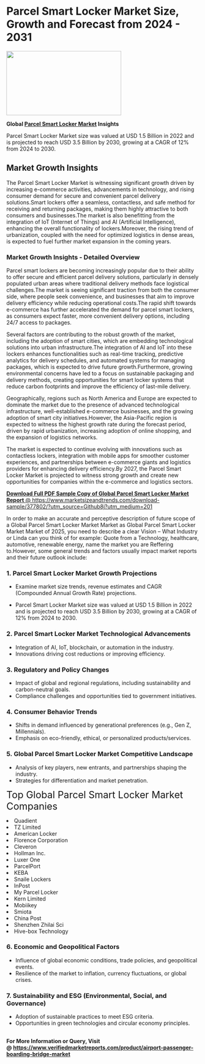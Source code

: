 <H1>Parcel Smart Locker Market Size, Growth and Forecast from 2024 - 2031</H1><img class="aligncenter size-medium wp-image-584254" src="https://thirdeyenews.in/wp-content/uploads/2024/09/Global-Market-Research-300x168.jpeg" alt="" width="300" height="168" /><p><strong>Global&nbsp;<a href="https://www.marketsizeandtrends.com/download-sample/377802/?utm_source=Github8j?utm_medium=201">Parcel Smart Locker Market</a> Insights</strong></p><p>Parcel Smart Locker Market size was valued at USD 1.5 Billion in 2022 and is projected to reach USD 3.5 Billion by 2030, growing at a CAGR of 12% from 2024 to 2030.</p><p><h2>Market Growth Insights</h2> <p>The Parcel Smart Locker Market is witnessing significant growth driven by increasing e-commerce activities, advancements in technology, and rising consumer demand for secure and convenient parcel delivery solutions.Smart lockers offer a seamless, contactless, and safe method for receiving and returning packages, making them highly attractive to both consumers and businesses.The market is also benefitting from the integration of IoT (Internet of Things) and AI (Artificial Intelligence), enhancing the overall functionality of lockers.Moreover, the rising trend of urbanization, coupled with the need for optimized logistics in dense areas, is expected to fuel further market expansion in the coming years.</p> <p><a href="#download_sample"></a></p> <h3>Market Growth Insights - Detailed Overview</h3> <p>Parcel smart lockers are becoming increasingly popular due to their ability to offer secure and efficient parcel delivery solutions, particularly in densely populated urban areas where traditional delivery methods face logistical challenges.The market is seeing significant traction from both the consumer side, where people seek convenience, and businesses that aim to improve delivery efficiency while reducing operational costs.The rapid shift towards e-commerce has further accelerated the demand for parcel smart lockers, as consumers expect faster, more convenient delivery options, including 24/7 access to packages.</p> <p>Several factors are contributing to the robust growth of the market, including the adoption of smart cities, which are embedding technological solutions into urban infrastructure.The integration of AI and IoT into these lockers enhances functionalities such as real-time tracking, predictive analytics for delivery schedules, and automated systems for managing packages, which is expected to drive future growth.Furthermore, growing environmental concerns have led to a focus on sustainable packaging and delivery methods, creating opportunities for smart locker systems that reduce carbon footprints and improve the efficiency of last-mile delivery.</p> <p>Geographically, regions such as North America and Europe are expected to dominate the market due to the presence of advanced technological infrastructure, well-established e-commerce businesses, and the growing adoption of smart city initiatives.However, the Asia-Pacific region is expected to witness the highest growth rate during the forecast period, driven by rapid urbanization, increasing adoption of online shopping, and the expansion of logistics networks.</p> <p>The market is expected to continue evolving with innovations such as contactless lockers, integration with mobile apps for smoother customer experiences, and partnerships between e-commerce giants and logistics providers for enhancing delivery efficiency.By 2027, the Parcel Smart Locker Market is projected to witness strong growth and create new opportunities for companies within the e-commerce and logistics sectors.</p> <p><a href="#get_more"></p><p><span class=""><strong>Download Full PDF Sample Copy of Global Parcel Smart Locker Market Report</strong> @ <a href="https://www.marketsizeandtrends.com/download-sample/377802/?utm_source=Github8j?utm_medium=201" target="_blank">https://www.marketsizeandtrends.com/download-sample/377802/?utm_source=Github8j?utm_medium=201</a></span></p><p>In order to make an accurate and perceptive description of future scope of a Global&nbsp;Parcel Smart Locker Market Market as Global&nbsp;Parcel Smart Locker Market Market of 2025, you need to describe a clear Vision &ndash; What Industry or Linda can you think of for example: Quote from a Technology, healthcare, automotive, renewable energy, name the market you are Reffering to.However, some general trends and factors usually impact market reports and their future outlook include:</p><h3>1.&nbsp;<strong>Parcel Smart Locker Market Growth Projections</strong></h3><ul><li>Examine market size trends, revenue estimates and CAGR (Compounded Annual Growth Rate) projections.</li><li><p>Parcel Smart Locker Market size was valued at USD 1.5 Billion in 2022 and is projected to reach USD 3.5 Billion by 2030, growing at a CAGR of 12% from 2024 to 2030.</p></li></ul><h3>2.&nbsp;<strong>Parcel Smart Locker Market Technological Advancements</strong></h3><ul><li>Integration of AI, IoT, blockchain, or automation in the industry.</li><li>Innovations driving cost reductions or improving efficiency.</li></ul><h3>3.&nbsp;<strong>Regulatory and Policy Changes</strong></h3><ul><li>Impact of global and regional regulations, including sustainability and carbon-neutral goals.</li><li>Compliance challenges and opportunities tied to government initiatives.</li></ul><h3>4.&nbsp;<strong>Consumer Behavior Trends</strong></h3><ul><li>Shifts in demand influenced by generational preferences (e.g., Gen Z, Millennials).</li><li>Emphasis on eco-friendly, ethical, or personalized products/services.</li></ul><h3>5.&nbsp;<strong>Global Parcel Smart Locker Market Competitive Landscape</strong></h3><ul><li>Analysis of key players, new entrants, and partnerships shaping the industry.</li><li>Strategies for differentiation and market penetration.</li></ul><p data-pm-slice="1 1 []"><span style="color: inherit; font-family: inherit; font-size: 25px;">Top Global Parcel Smart Locker Market Companies</span></p><div class="" data-test-id=""><p><li>Quadient</li><li> TZ Limited</li><li> American Locker</li><li> Florence Corporation</li><li> Cleveron</li><li> Hollman Inc.</li><li> Luxer One</li><li> ParcelPort</li><li> KEBA</li><li> Snaile Lockers</li><li> InPost</li><li> My Parcel Locker</li><li> Kern Limited</li><li> Mobiikey</li><li> Smiota</li><li> China Post</li><li> Shenzhen Zhilai Sci</li><li> Hive-box Technology</li></p></div><h3>6.&nbsp;<strong>Economic and Geopolitical Factors</strong></h3><ul><li>Influence of global economic conditions, trade policies, and geopolitical events.</li><li>Resilience of the market to inflation, currency fluctuations, or global crises.</li></ul><h3>7.&nbsp;<strong>Sustainability and ESG (Environmental, Social, and Governance)</strong></h3><ul><li>Adoption of sustainable practices to meet ESG criteria.</li><li>Opportunities in green technologies and circular economy principles.</li></ul><h2><strong style="font-size: 14px;">For More Information or Query, Visit @&nbsp;</strong><a style="background-color: #ffffff; font-size: 14px;" href="https://www.marketsizeandtrends.com/report/parcel-smart-locker-market/" target="_blank">https://www.verifiedmarketreports.com/product/airport-passenger-boarding-bridge-market</a></h2>